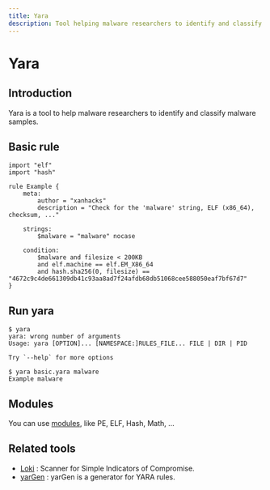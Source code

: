 ```yaml
---
title: Yara
description: Tool helping malware researchers to identify and classify malware samples. 
---
```


# Yara

## Introduction

Yara is a tool to help malware researchers to identify and classify malware samples. 

## Basic rule

```
import "elf"
import "hash"

rule Example {
    meta:
        author = "xanhacks"
        description = "Check for the 'malware' string, ELF (x86_64), checksum, ..."

    strings:
        $malware = "malware" nocase

    condition:
        $malware and filesize < 200KB
        and elf.machine == elf.EM_X86_64
        and hash.sha256(0, filesize) == "4672c9c4de661309db41c93aa8ad7f24afdb68db51068cee588050eaf7bf67d7"
}
```

## Run yara

```
$ yara
yara: wrong number of arguments
Usage: yara [OPTION]... [NAMESPACE:]RULES_FILE... FILE | DIR | PID

Try `--help` for more options

$ yara basic.yara malware
Example malware
```

## Modules

You can use [modules](https://yara.readthedocs.io/en/latest/modules.html), like PE, ELF, Hash, Math, ...

## Related tools

- [Loki](https://github.com/Neo23x0/Loki) : Scanner for Simple Indicators of Compromise.
- [yarGen](https://github.com/Neo23x0/yarGen) : yarGen is a generator for YARA rules.
